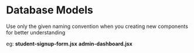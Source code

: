 # Database Models

   Use only the given naming convention
   when you creating new components for better understanding   
    
   eg: **student-signup-form.jsx**
       **admin-dashboard.jsx**